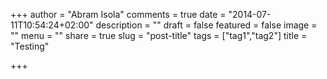 +++
author = "Abram Isola"
comments = true
date = "2014-07-11T10:54:24+02:00"
description = ""
draft = false
featured = false
image = ""
menu = ""
share = true
slug = "post-title"
tags = ["tag1","tag2"]
title = "Testing"

+++

